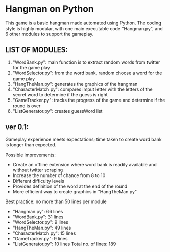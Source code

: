 # Hangman on Python

This game is a basic hangman made automated using Python.
The coding style is highly modular, with one main executable code "Hangman.py",
and 6 other modules to support the gameplay.

## LIST OF MODULES:
1. "WordBank.py": main function is to extract random words from twitter for the game play
2. "WordSelector.py": from the word bank, random choose a word for the game play
3. "HangTheMan.py": generates the graphics of the hangman
4. "CharacterMatch.py": compares imput letter with the letters of the secret word to determine if the guess is right
5. "GameTracker.py": tracks the progress of the game and determine if the round is over
6. "ListGenerator.py": creates guessWord list

## ver 0.1:
Gameplay experience meets expectations; time taken to create word bank is longer than expected.

Possible improvements:
- Create an offline extension where word bank is readily available and without twitter scraping
- Increase the number of chance from 8 to 10
- Different difficulty levels
- Provides definition of the word at the end of the round 
- More efficient way to create graphics in "HangTheMan.py"

Best practice: no more than 50 lines per module
- "Hangman.py": 66 lines
- "WordBank.py": 31 lines
- "WordSelector.py": 9 lines
- "HangTheMan.py": 49 lines
- "CharacterMatch.py": 15 lines
- "GameTracker.py": 9 lines
- "ListGenerator.py": 10 lines
Total no. of lines: 189
